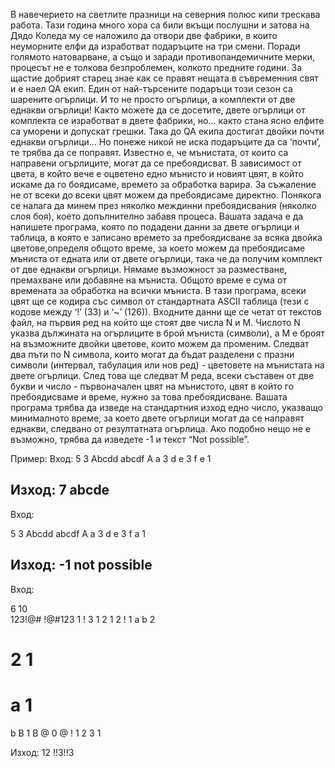 В навечерието на светлите празници на северния полюс кипи трескава работа. Тази година много хора са били вкъщи послушни и затова на Дядо Коледа му се наложило да отвори две фабрики, в които неуморните елфи да изработват подаръците на три смени. Поради голямото натоварване, а също и заради противопандемичните мерки, процесът не е толкова безпроблемен, колкото предните години. За щастие добрият старец знае как се правят нещата в съвременния свят и е наел QA екип.
Един от най-търсените подаръци този сезон са шарените огърлици. И то не просто огърлици, а комплекти от две еднакви огърлици! Както можете да се досетите, двете огърлици от комплекта се изработват в двете фабрики, но… както стана ясно елфите са уморени и допускат грешки. Така до QA екипа достигат двойки почти еднакви огърлици… Но понеже никой не иска подаръците да са ‘почти’, те трябва да се поправят. Известно е, че мънистата, от които са направени огърлиците, могат да се пребоядисват. В зависимост от цвета, в който вече е оцветено едно мънисто и новият цвят, в който искаме да го боядисаме, времето за обработка варира. За съжаление не от всеки до всеки цвят можем да пребоядисаме директно. Понякога се налага да минем през няколко междинни пребоядисвания (няколко слоя боя), което допълнително забавя процеса.
Вашата задача е да напишете програма, която по подадени данни за двете огърлици и таблица, в която е записано времето за пребоядисване за всяка двойка цветове,определя общото време, за което можем да пребоядисаме мъниста от едната или от двете огърлици, така че да получим комплект от две еднакви огърлици. Нямаме възможност за разместване, премахване или добавяне на мъниста. Общото време е сума от времената за обработка на всички мъниста.
В тази програма, всеки цвят ще се кодира със символ от стандартната ASCII таблица (тези с кодове между ‘!’ (33) и ‘~’ (126)). Входните данни ще се четат от текстов файл, на първия ред на който ще стоят две числа N и M. Числото N указва дължината на огърлиците в брой мъниста (символи), а M е броят на възможните двойки цветове, които можем да променим. Следват два пъти по N символа, които могат да бъдат разделени с празни символи (интервал, табулация или нов ред) - цветовете на мънистата на двете огърлици. След това ще следват M реда, всеки съставен от две букви и число - първоначален цвят на мънистото, цвят в който го пребоядисваме и време, нужно за това пребоядисване.
Вашата програма трябва да изведе на стандартния изход едно число, указващо минималното време, за което двете огърлици могат да се направят еднакви, следвано от резултатната огърлица. Ако подобно нещо не е възможно, трябва да изведете -1 и текст “Not possible”.

Пример:
Вход:
5 3
Abcdd abcdf
A a 3
d e 3
f e 1


Изход:
7 abcde
---------------------------------------------------

Вход:

5 3
Abcdd abcdf
A a 3
d e 3
f a 1

Изход:
-1 not possible
---------------------------------------------------

Вход:				

6 10				
123!@# !@#123
1 ! 3
1 2 1
2 ! 1
a b 2
# 2 1
# a 1
b B 1
B @ 0
@ ! 1
2 3 1

Изход:
12 !!3!!3

